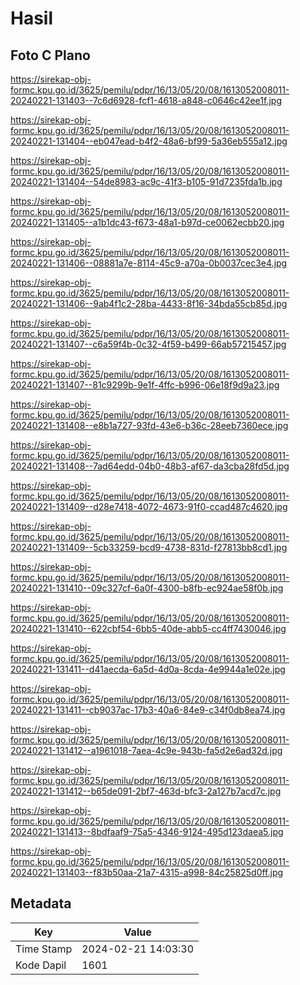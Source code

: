 # Hasil

## Foto C Plano

https://sirekap-obj-formc.kpu.go.id/3625/pemilu/pdpr/16/13/05/20/08/1613052008011-20240221-131403--7c6d6928-fcf1-4618-a848-c0646c42ee1f.jpg

https://sirekap-obj-formc.kpu.go.id/3625/pemilu/pdpr/16/13/05/20/08/1613052008011-20240221-131404--eb047ead-b4f2-48a6-bf99-5a36eb555a12.jpg

https://sirekap-obj-formc.kpu.go.id/3625/pemilu/pdpr/16/13/05/20/08/1613052008011-20240221-131404--54de8983-ac9c-41f3-b105-91d7235fda1b.jpg

https://sirekap-obj-formc.kpu.go.id/3625/pemilu/pdpr/16/13/05/20/08/1613052008011-20240221-131405--a1b1dc43-f673-48a1-b97d-ce0062ecbb20.jpg

https://sirekap-obj-formc.kpu.go.id/3625/pemilu/pdpr/16/13/05/20/08/1613052008011-20240221-131406--08881a7e-8114-45c9-a70a-0b0037cec3e4.jpg

https://sirekap-obj-formc.kpu.go.id/3625/pemilu/pdpr/16/13/05/20/08/1613052008011-20240221-131406--9ab4f1c2-28ba-4433-8f16-34bda55cb85d.jpg

https://sirekap-obj-formc.kpu.go.id/3625/pemilu/pdpr/16/13/05/20/08/1613052008011-20240221-131407--c6a59f4b-0c32-4f59-b499-66ab57215457.jpg

https://sirekap-obj-formc.kpu.go.id/3625/pemilu/pdpr/16/13/05/20/08/1613052008011-20240221-131407--81c9299b-9e1f-4ffc-b996-06e18f9d9a23.jpg

https://sirekap-obj-formc.kpu.go.id/3625/pemilu/pdpr/16/13/05/20/08/1613052008011-20240221-131408--e8b1a727-93fd-43e6-b36c-28eeb7360ece.jpg

https://sirekap-obj-formc.kpu.go.id/3625/pemilu/pdpr/16/13/05/20/08/1613052008011-20240221-131408--7ad64edd-04b0-48b3-af67-da3cba28fd5d.jpg

https://sirekap-obj-formc.kpu.go.id/3625/pemilu/pdpr/16/13/05/20/08/1613052008011-20240221-131409--d28e7418-4072-4673-91f0-ccad487c4620.jpg

https://sirekap-obj-formc.kpu.go.id/3625/pemilu/pdpr/16/13/05/20/08/1613052008011-20240221-131409--5cb33259-bcd9-4738-831d-f27813bb8cd1.jpg

https://sirekap-obj-formc.kpu.go.id/3625/pemilu/pdpr/16/13/05/20/08/1613052008011-20240221-131410--09c327cf-6a0f-4300-b8fb-ec924ae58f0b.jpg

https://sirekap-obj-formc.kpu.go.id/3625/pemilu/pdpr/16/13/05/20/08/1613052008011-20240221-131410--622cbf54-6bb5-40de-abb5-cc4ff7430046.jpg

https://sirekap-obj-formc.kpu.go.id/3625/pemilu/pdpr/16/13/05/20/08/1613052008011-20240221-131411--d41aecda-6a5d-4d0a-8cda-4e9944a1e02e.jpg

https://sirekap-obj-formc.kpu.go.id/3625/pemilu/pdpr/16/13/05/20/08/1613052008011-20240221-131411--cb9037ac-17b3-40a6-84e9-c34f0db8ea74.jpg

https://sirekap-obj-formc.kpu.go.id/3625/pemilu/pdpr/16/13/05/20/08/1613052008011-20240221-131412--a1961018-7aea-4c9e-943b-fa5d2e6ad32d.jpg

https://sirekap-obj-formc.kpu.go.id/3625/pemilu/pdpr/16/13/05/20/08/1613052008011-20240221-131412--b65de091-2bf7-463d-bfc3-2a127b7acd7c.jpg

https://sirekap-obj-formc.kpu.go.id/3625/pemilu/pdpr/16/13/05/20/08/1613052008011-20240221-131413--8bdfaaf9-75a5-4346-9124-495d123daea5.jpg

https://sirekap-obj-formc.kpu.go.id/3625/pemilu/pdpr/16/13/05/20/08/1613052008011-20240221-131403--f83b50aa-21a7-4315-a998-84c25825d0ff.jpg


## Metadata

| Key        | Value               |
| ---------- | ------------------- |
| Time Stamp | 2024-02-21 14:03:30 |
| Kode Dapil | 1601                |



